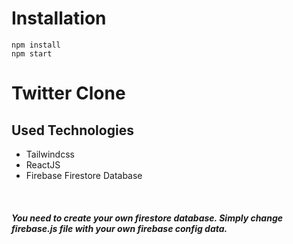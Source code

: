 # Installation

 `npm install`
  <br>
  `npm start`
# Twitter Clone
## Used Technologies

- Tailwindcss
- ReactJS
- Firebase Firestore Database
 
 <br>

 ##### You need to create your own firestore database. Simply change firebase.js file with your own firebase config data.
